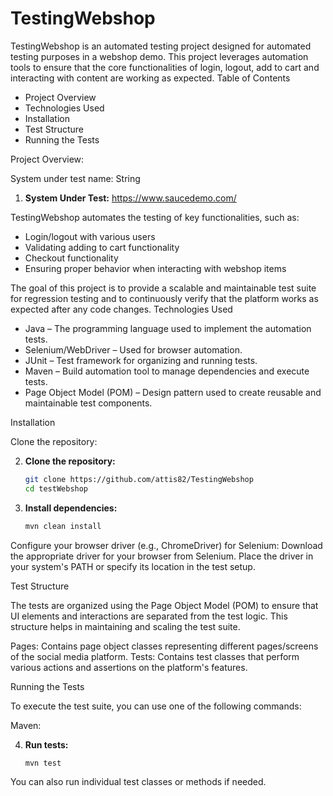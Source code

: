 # TestingWebshop

TestingWebshop is an automated testing project designed for automated testing purposes in a webshop demo. This project leverages automation tools to ensure that the core functionalities of login, logout, add to cart and interacting with content are working as expected.
Table of Contents

  - Project Overview
  - Technologies Used
  - Installation
  - Test Structure
  - Running the Tests

Project Overview:

System under test name: String
1. **System Under Test:** https://www.saucedemo.com/

TestingWebshop automates the testing of key functionalities, such as:

   - Login/logout with various users
   - Validating adding to cart functionality
   - Checkout functionality
   - Ensuring proper behavior when interacting with webshop items

The goal of this project is to provide a scalable and maintainable test suite for regression testing and to continuously verify that the platform works as expected after any code changes.
Technologies Used

  - Java – The programming language used to implement the automation tests.
  - Selenium/WebDriver – Used for browser automation.
  - JUnit – Test framework for organizing and running tests.
  - Maven – Build automation tool to manage dependencies and execute tests.
  - Page Object Model (POM) – Design pattern used to create reusable and maintainable test components.

Installation

  Clone the repository:

2. **Clone the repository:**
    ```bash
    git clone https://github.com/attis82/TestingWebshop
    cd testWebshop
    ```
3. **Install dependencies:**
    ```bash
    mvn clean install
    ```
Configure your browser driver (e.g., ChromeDriver) for Selenium:
      Download the appropriate driver for your browser from Selenium.
      Place the driver in your system's PATH or specify its location in the test setup.

Test Structure

The tests are organized using the Page Object Model (POM) to ensure that UI elements and interactions are separated from the test logic. This structure helps in maintaining and scaling the test suite.

Pages: Contains page object classes representing different pages/screens of the social media platform.
Tests: Contains test classes that perform various actions and assertions on the platform's features.


Running the Tests

To execute the test suite, you can use one of the following commands:

Maven:

4. **Run tests:**
    ```bash
    mvn test
    ```


You can also run individual test classes or methods if needed.


